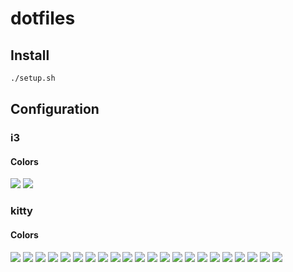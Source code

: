 # dotfiles

## Install

```sh
./setup.sh
```

## Configuration

### i3
#### Colors

![](https://img.shields.io/static/v1?label=&message=primary&color=000000)
![](https://img.shields.io/static/v1?label=&message=secondary&color=D88F12)

### kitty
#### Colors

![](https://img.shields.io/static/v1?label=&message=foreground&color=E5E1CF)
![](https://img.shields.io/static/v1?label=&message=background&color=0B0E14)
![](https://img.shields.io/static/v1?label=&message=selection_foreground&color=E5E1CF)
![](https://img.shields.io/static/v1?label=&message=FF3333&color=FF3333)
![](https://img.shields.io/static/v1?label=&message=url_color&color=0087BD)
![](https://img.shields.io/static/v1?label=&message=cursor&color=FF3333)
![](https://img.shields.io/static/v1?label=&message=color0&color=000000)
![](https://img.shields.io/static/v1?label=&message=color8&color=323232)
![](https://img.shields.io/static/v1?label=&message=color1&color=FF3333)
![](https://img.shields.io/static/v1?label=&message=color9&color=FF6565)
![](https://img.shields.io/static/v1?label=&message=color2&color=B8CC52)
![](https://img.shields.io/static/v1?label=&message=color10&color=E9FE83)
![](https://img.shields.io/static/v1?label=&message=color3&color=E6C446)
![](https://img.shields.io/static/v1?label=&message=color11&color=FFF778)
![](https://img.shields.io/static/v1?label=&message=color4&color=36A3D9)
![](https://img.shields.io/static/v1?label=&message=color12&color=68D4FF)
![](https://img.shields.io/static/v1?label=&message=color5&color=F07078)
![](https://img.shields.io/static/v1?label=&message=color13&color=FFA3AA)
![](https://img.shields.io/static/v1?label=&message=color6&color=95E5CB)
![](https://img.shields.io/static/v1?label=&message=color14&color=C7FFFC)
![](https://img.shields.io/static/v1?label=&message=color7&color=FFFFFF)
![](https://img.shields.io/static/v1?label=&message=color15&color=FFFFFF)

